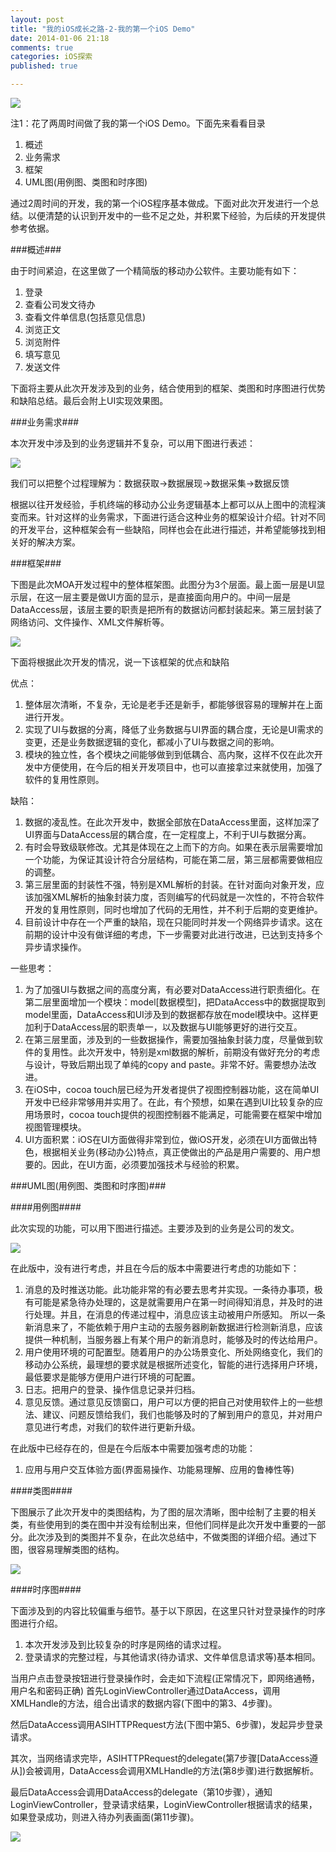 ```yaml
---
layout: post
title: "我的iOS成长之路-2-我的第一个iOS Demo"
date: 2014-01-06 21:18
comments: true
categories: iOS探索
published: true

---
```


![](/images/2013/12/10.png)

<!--more-->

注1：花了两周时间做了我的第一个iOS Demo。下面先来看看目录

1. 概述
2. 业务需求
3. 框架
4. UML图(用例图、类图和时序图)


通过2周时间的开发，我的第一个iOS程序基本做成。下面对此次开发进行一个总结。以便清楚的认识到开发中的一些不足之处，并积累下经验，为后续的开发提供参考依据。

###概述###

由于时间紧迫，在这里做了一个精简版的移动办公软件。主要功能有如下：
1. 登录2. 查看公司发文待办3. 查看文件单信息(包括意见信息)4. 浏览正文5. 浏览附件6. 填写意见7. 发送文件
下面将主要从此次开发涉及到的业务，结合使用到的框架、类图和时序图进行优势和缺陷总结。最后会附上UI实现效果图。

###业务需求###

本次开发中涉及到的业务逻辑并不复杂，可以用下图进行表述：

![](/images/2013/12/12.png)

我们可以把整个过程理解为：数据获取->数据展现->数据采集->数据反馈
根据以往开发经验，手机终端的移动办公业务逻辑基本上都可以从上图中的流程演变而来。针对这样的业务需求，下面进行适合这种业务的框架设计介绍。针对不同的开发平台，这种框架会有一些缺陷，同样也会在此进行描述，并希望能够找到相关好的解决方案。
###框架###

下图是此次MOA开发过程中的整体框架图。此图分为3个层面。最上面一层是UI显示层，在这一层主要是做UI方面的显示，是直接面向用户的。中间一层是DataAccess层，该层主要的职责是把所有的数据访问都封装起来。第三层封装了网络访问、文件操作、XML文件解析等。

![](/images/2013/12/13.png)

下面将根据此次开发的情况，说一下该框架的优点和缺陷优点：1. 整体层次清晰，不复杂，无论是老手还是新手，都能够很容易的理解并在上面进行开发。2. 实现了UI与数据的分离，降低了业务数据与UI界面的耦合度，无论是UI需求的变更，还是业务数据逻辑的变化，都减小了UI与数据之间的影响。3. 模块的独立性，各个模块之间能够做到到低耦合、高内聚，这样不仅在此次开发中方便使用，在今后的相关开发项目中，也可以直接拿过来就使用，加强了软件的复用性原则。
缺陷：1. 数据的凌乱性。在此次开发中，数据全部放在DataAccess里面，这样加深了UI界面与DataAccess层的耦合度，在一定程度上，不利于UI与数据分离。2. 有时会导致级联修改。尤其是体现在之上而下的方向。如果在表示层需要增加一个功能，为保证其设计符合分层结构，可能在第二层，第三层都需要做相应的调整。3. 第三层里面的封装性不强，特别是XML解析的封装。在针对面向对象开发，应该加强XML解析的抽象封装力度，否则编写的代码就是一次性的，不符合软件开发的复用性原则，同时也增加了代码的无用性，并不利于后期的变更维护。4. 目前设计中存在一个严重的缺陷，现在只能同时并发一个网络异步请求。这在前期的设计中没有做详细的考虑，下一步需要对此进行改进，已达到支持多个异步请求操作。一些思考：
1. 为了加强UI与数据之间的高度分离，有必要对DataAccess进行职责细化。在第二层里面增加一个模块：model[数据模型]，把DataAccess中的数据提取到model里面，DataAccess和UI涉及到的数据都存放在model模块中。这样更加利于DataAccess层的职责单一，以及数据与UI能够更好的进行交互。2. 在第三层里面，涉及到的一些数据操作，需要加强抽象封装力度，尽量做到软件的复用性。此次开发中，特别是xml数据的解析，前期没有做好充分的考虑与设计，导致后期出现了单纯的copy and paste。非常不好。需要想办法改进。3. 在iOS中，cocoa touch层已经为开发者提供了视图控制器功能，这在简单UI开发中已经非常够用并实用了。在此，有个预想，如果在遇到UI比较复杂的应用场景时，cocoa touch提供的视图控制器不能满足，可能需要在框架中增加视图管理模块。4. UI方面积累：iOS在UI方面做得非常到位，做iOS开发，必须在UI方面做出特色，根据相关业务(移动办公)特点，真正使做出的产品是用户需要的、用户想要的。因此，在UI方面，必须要加强技术与经验的积累。


###UML图(用例图、类图和时序图)###

####用例图####

此次实现的功能，可以用下图进行描述。主要涉及到的业务是公司的发文。

![](/images/2013/12/14.png)

在此版中，没有进行考虑，并且在今后的版本中需要进行考虑的功能如下：
1. 消息的及时推送功能。此功能非常的有必要去思考并实现。一条待办事项，极有可能是紧急待办处理的，这是就需要用户在第一时间得知消息，并及时的进行处理。并且，在消息的传递过程中，消息应该主动被用户所感知。所以一条新消息来了，不能依赖于用户主动的去服务器刷新数据进行检测新消息，应该提供一种机制，当服务器上有某个用户的新消息时，能够及时的传达给用户。2. 用户使用环境的可配置型。随着用户的办公场景变化、所处网络变化，我们的移动办公系统，最理想的要求就是根据所述变化，智能的进行选择用户环境，最低要求是能够方便用户进行环境的可配置。3. 日志。把用户的登录、操作信息记录并归档。4. 意见反馈。通过意见反馈窗口，用户可以方便的把自己对使用软件上的一些想法、建议、问题反馈给我们，我们也能够及时的了解到用户的意见，并对用户意见进行考虑，对我们的软件进行更新升级。
在此版中已经存在的，但是在今后版本中需要加强考虑的功能：
1. 应用与用户交互体验方面(界面易操作、功能易理解、应用的鲁棒性等)
####类图####
下图展示了此次开发中的类图结构，为了图的层次清晰，图中绘制了主要的相关类，有些使用到的类在图中并没有绘制出来，但他们同样是此次开发中重要的一部分。此次涉及到的类图并不复杂，在此次总结中，不做类图的详细介绍。通过下图，很容易理解类图的结构。

![](/images/2013/12/15.png)

####时序图####

下面涉及到的内容比较偏重与细节。基于以下原因，在这里只针对登录操作的时序图进行介绍。
1. 本次开发涉及到比较复杂的时序是网络的请求过程。2. 登录请求的完整过程，与其他请求(待办请求、文件单信息请求等)基本相同。当用户点击登录按钮进行登录操作时，会走如下流程(正常情况下，即网络通畅，用户名和密码正确)首先LoginViewController通过DataAccess，调用XMLHandle的方法，组合出请求的数据内容(下图中的第3、4步骤)。然后DataAccess调用ASIHTTPRequest方法(下图中第5、6步骤)，发起异步登录请求。
其次，当网络请求完毕，ASIHTTPRequest的delegate(第7步骤[DataAccess遵从])会被调用，DataAccess会调用XMLHandle的方法(第8步骤)进行数据解析。
最后DataAccess会调用DataAccess的delegate（第10步骤），通知LoginViewController，登录请求结果，LoginViewController根据请求的结果，如果登录成功，则进入待办列表画面(第11步骤)。

![](/images/2013/12/16.png)
